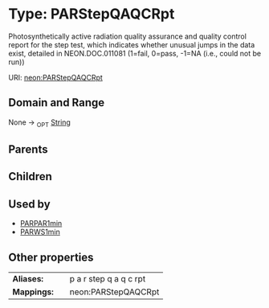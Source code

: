 
# Type: PARStepQAQCRpt


Photosynthetically active radiation quality assurance and quality control report for the step test, which indicates whether unusual jumps in the data exist, detailed in NEON.DOC.011081 (1=fail, 0=pass, -1=NA (i.e., could not be run))

URI: [neon:PARStepQAQCRpt](https://data.neonscience.org/PARStepQAQCRpt)


## Domain and Range

None ->  <sub>OPT</sub> [String](types/String.md)

## Parents


## Children


## Used by

 * [PARPAR1min](PARPAR1min.md)
 * [PARWS1min](PARWS1min.md)

## Other properties

|  |  |  |
| --- | --- | --- |
| **Aliases:** | | p a r step q a q c rpt |
| **Mappings:** | | neon:PARStepQAQCRpt |

